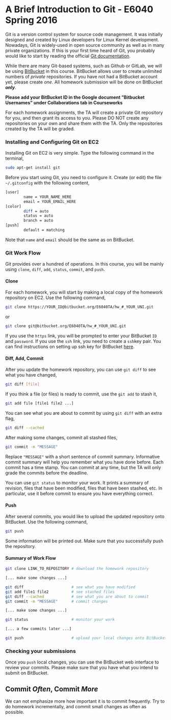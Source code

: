 # A Brief Introduction to Git - E6040 Spring 2016

Git is a version control system for source code management. It was
initially designed and created by Linux developers for Linux Kernel development.
Nowadays, Git is widely-used in open source community as well as in many private
organizations. If this is your first time heard of Git, you probably would like
to start by reading the official [Git documentation](http://git-scm.com/documentation).

While there are many Git-based systems, such as Github or GitLab, we will
be using [BitBucket](https://bitbucket.org/) in this course. BitBucket allows
user to create unlimited numbers of _private_ repositories. If you have not
had a BitBucket account yet, please create *one*. All homework submission
will be done on BitBucket **_only_**.

**Please add your BitBucket ID in the Google document ”Bitbucket Usernames”
under Collaborations tab in Courseworks**

For each homework assignments, the TA will create a private Git repository
for you, and then grant its access to you. Please DO NOT create any
repositories on your own and share them with the TA. Only the repositories
created by the TA will be graded.

### Installing and Configuring Git on EC2

Installing Git on EC2 is very simple. Type the following command in the
terminal,

```bash
sudo apt-get install git
```

Before you start using Git, you need to configure it. Create (or edit) the file
`~/.gitconfig` with the following content,

```bash
[user]
        name = YOUR_NAME_HERE
        email = YOUR_EMAIL_HERE
[color]
        diff = auto
        status = auto
        branch = auto
[push]
        default = matching
```

Note that `name` and `email` should be the same as on BitBucket.

### Git Work Flow

Git provides over a hundred of operations. In this course, you
will be mainly using `clone`, `diff`, `add`, `status`, `commit`, and `push`.

#### Clone
For each homework, you will start by making a local copy of the
homework repository on EC2. Use the following command,

```bash
git clone https://YOUR_ID@bitbucket.org/E6040TA/hw_#_YOUR_UNI.git
```
or
```bash
git clone git@bitbucket.org/E6040TA/hw_#_YOUR_UNI.git
```

If you use the `https` link, you will be prompted to enter your
BitBucket `ID` and `password`. If you use the `ssh` link, you
need to create a `ssh`key pair. You can find instructions on
setting up ssh key for BitBucket
[here](https://confluence.atlassian.com/bitbucket/set-up-ssh-for-git-728138079.html).

#### Diff, Add, Commit
After you update the homework repository, you can use `git diff` to see what
you have changed,

```bash
git diff [file]
```

If you think a file (or files) is ready to commit, use the `git add` to stash
it,

```bash
git add file [file1 file2 ...]
```

You can see what you are about to commit by using `git diff` with an extra flag,

```bash
git diff --cached
```

After making some changes, commit all stashed files,

```bash
git commit -m "MESSAGE"

```

Replace `"MESSAGE"` with a short sentence of commit summary. Informative commit
summary will help you remember what you have done before. Each commit has
a time stamp. You can commit at any time, but the TA will only grade the
commits before the deadline.

You can use `git status` to monitor your work. It prints a summary of revision,
files that have been modified, files that have been stashed, etc. In particular,
use it before commit to ensure you have everything correct.


#### Push

After several commits, you would like to upload the updated repository onto
BitBucket. Use the following command,

```bash
git push
```

Some information will be printed out. Make sure that you successfully push the
repository.

#### Summary of Work Flow

```bash
git clone LINK_TO_REPOSITORY # download the homework repository

[... make some changes ...]

git diff                     # see what you have modified
git add file1 file2          # see stashed files
git diff --cached            # see what you are about to commit
git commit -m "MESSAGE"      # commit changes

[... make some changes ...]

git status                   # monitor your work

[... a few commits later ...]

git push                     # upload your local changes onto BitBucket
```

### Checking your submissions
Once you `push` local changes, you can use the BitBucket web interface to
review your commits. Please make sure that you have what you intend to submit
on BitBucket.

## Commit _Often_, Commit _More_
We can not emphasize more how important it is to commit frequently. Try to do
homework incrementally, and commit small changes as often as possible.
